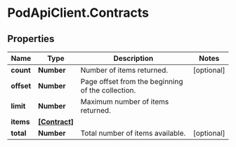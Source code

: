 # PodApiClient.Contracts

## Properties

Name | Type | Description | Notes
------------ | ------------- | ------------- | -------------
**count** | **Number** | Number of items returned. | [optional] 
**offset** | **Number** | Page offset from the beginning of the collection. | 
**limit** | **Number** | Maximum number of items returned. | 
**items** | [**[Contract]**](Contract.md) |  | 
**total** | **Number** | Total number of items available. | [optional] 


